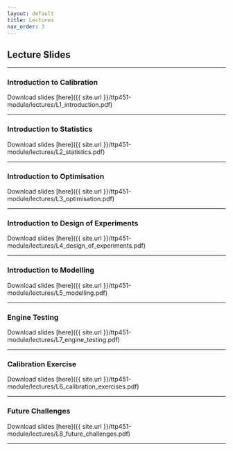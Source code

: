 ```yaml
---
layout: default
title: Lectures
nav_order: 3
---
```


## Lecture Slides

---

### Introduction to Calibration

Download slides [here]({{ site.url }}/ttp451-module/lectures/L1_introduction.pdf)

---

### Introduction to Statistics

Download slides [here]({{ site.url }}/ttp451-module/lectures/L2_statistics.pdf)

---

### Introduction to Optimisation

Download slides [here]({{ site.url }}/ttp451-module/lectures/L3_optimisation.pdf)

---

### Introduction to Design of Experiments

Download slides [here]({{ site.url }}/ttp451-module/lectures/L4_design_of_experiments.pdf)

---

### Introduction to Modelling

Download slides [here]({{ site.url }}/ttp451-module/lectures/L5_modelling.pdf)

---

### Engine Testing

Download slides [here]({{ site.url }}/ttp451-module/lectures/L7_engine_testing.pdf)

---

### Calibration Exercise

Download slides [here]({{ site.url }}/ttp451-module/lectures/L6_calibration_exercises.pdf)

---

### Future Challenges

Download slides [here]({{ site.url }}/ttp451-module/lectures/L8_future_challenges.pdf)

---

